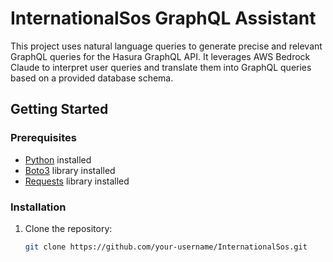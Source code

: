 # InternationalSos GraphQL Assistant

This project uses natural language queries to generate precise and relevant GraphQL queries for the Hasura GraphQL API. It leverages AWS Bedrock Claude to interpret user queries and translate them into GraphQL queries based on a provided database schema.

## Getting Started

### Prerequisites

- [Python](https://www.python.org/) installed
- [Boto3](https://boto3.amazonaws.com/v1/documentation/api/latest/index.html) library installed
- [Requests](https://docs.python-requests.org/en/master/) library installed

### Installation

1. Clone the repository:

   ```bash
   git clone https://github.com/your-username/InternationalSos.git
